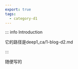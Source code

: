 ```yaml
---
export: true
tags:
  - category-d1
---
```



::: info Introduction

它的路径是deep1_ca/1-blog-d2.md

:::

随便写的
